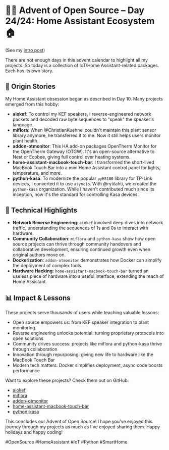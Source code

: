 # 🎄🎁 Advent of Open Source – Day 24/24: Home Assistant Ecosystem 🏠

(See my [intro post](https://www.linkedin.com/posts/basnijholt_advent-of-open-source-celebrating-activity-7269075513002909697-M89J))

There are not enough days in this advent calendar to highlight all my projects. So today is a collection of IoT/Home Assistant-related packages. Each has its own story.

## 📖 Origin Stories

My Home Assistant obsession began as described in Day 10. Many projects emerged from this hobby:

- **aiokef**: To control my KEF speakers, I reverse-engineered network packets and decoded raw byte sequences to "speak" the speaker's language.
- **miflora**: When @ChristianKuehnel couldn't maintain this plant sensor library anymore, he transferred it to me. Now it still helps users monitor plant health.
- **addon-otmonitor**: This HA add-on packages OpenTherm Monitor for the OpenTherm Gateway (OTGW). It's an open-source alternative to Nest or Ecobee, giving full control over heating systems.
- **home-assistant-macbook-touch-bar**: I transformed the short-lived MacBook Touch Bar into a mini Home Assistant control panel for lights, temperature, and more.
- **python-kasa**: To modernize the popular `pyHS100` library for TP-Link devices, I converted it to use `asyncio`. With @rytilahti, we created the `python-kasa` organization. While I haven't contributed much since its inception, now it's the standard for controlling Kasa devices.

## 🔧 Technical Highlights

- **Network Reverse Engineering**: `aiokef` involved deep dives into network traffic, understanding the sequences of 1s and 0s to interact with hardware.
- **Community Collaboration**: `miflora` and `python-kasa` show how open source projects can thrive through community handovers and collaborative development, ensuring continued growth even when original authors move on.
- **Dockerization**: `addon-otmonitor` demonstrates how Docker can simplify the deployment of complex tools.
- **Hardware Hacking**: `home-assistant-macbook-touch-bar` turned an useless piece of hardware into a useful interface, extending the reach of Home Assistant.

## 📊 Impact & Lessons
These projects serve thousands of users while teaching valuable lessons:
- Open source empowers us: from KEF speaker integration to plant monitoring
- Reverse engineering unlocks potential: turning proprietary protocols into open solutions
- Community drives success: projects like miflora and python-kasa thrive through collaboration
- Innovation through repurposing: giving new life to hardware like the MacBook Touch Bar
- Modern tech matters: Docker simplifies deployment, async code boosts performance

Want to explore these projects? Check them out on GitHub:

- [aiokef](https://github.com/basnijholt/aiokef)
- [miflora](https://github.com/basnijholt/miflora)
- [addon-otmonitor](https://github.com/basnijholt/addon-otmonitor)
- [home-assistant-macbook-touch-bar](https://github.com/basnijholt/home-assistant-macbook-touch-bar)
- [python-kasa](https://github.com/python-kasa/python-kasa)

This concludes our Advent of Open Source! I hope you've enjoyed this journey through my projects as much as I've enjoyed sharing them. Happy holidays and happy coding!

#OpenSource #HomeAssistant #IoT #Python #SmartHome